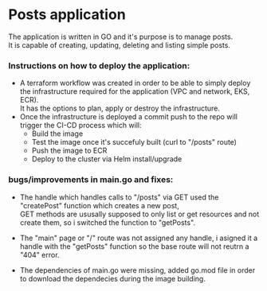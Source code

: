 # Posts application
The application is written in GO and it's purpose is to manage posts. <br> 
It is capable of creating, updating, deleting and listing simple posts.

### Instructions on how to deploy the application:
- A terraform workflow was created in order to be able to simply deploy the infrastructure required for the application (VPC and network, EKS, ECR).<br>
  It has the options to plan, apply or destroy the infrastructure.
- Once the infrastructure is deployed a commit push to the repo will trigger the CI-CD process which will:
  - Build the image
  - Test the image once it's succefuly built (curl to "/posts" route)
  - Push the image to ECR
  - Deploy to the cluster via Helm install/upgrade
  

### bugs/improvements in main.go and fixes:
- The handle which handles calls to "/posts" via GET used the "createPost" function which creates a new post, <br> 
  GET methods are ususally supposed to only list or get resources and not create them, so i switched the function to "getPosts".
  
- The "main" page or "/" route was not assigned any handle, i asigned it a handle with the "getPosts" function so the base route will not reutrn a "404" error.
- The dependencies of main.go were missing, added go.mod file in order to download the dependecies during the image building.


